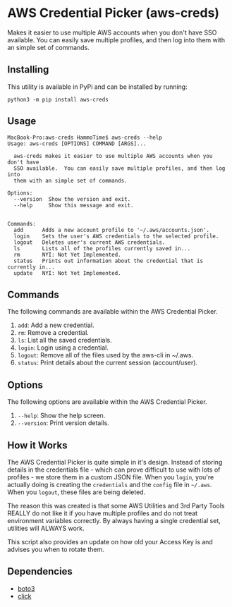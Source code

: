 # AWS Credential Picker (aws-creds)
Makes it easier to use multiple AWS accounts when you don't have SSO available. You can easily save multiple profiles, and then log into them with an simple set of commands.

## Installing

This utility is available in PyPi and can be installed by running:
```
python3 -m pip install aws-creds
```

## Usage

```
MacBook-Pro:aws-creds HammoTime$ aws-creds --help
Usage: aws-creds [OPTIONS] COMMAND [ARGS]...

  aws-creds makes it easier to use multiple AWS accounts when you don't have
  SSO available.  You can easily save multiple profiles, and then log into
  them with an simple set of commands.

Options:
  --version  Show the version and exit.
  --help     Show this message and exit.


Commands:
  add      Adds a new account profile to '~/.aws/accounts.json'.
  login    Sets the user's AWS credentials to the selected profile.
  logout   Deletes user's current AWS credentials.
  ls       Lists all of the profiles currently saved in...
  rm       NYI: Not Yet Implemented.
  status   Prints out information about the credential that is currently in...
  update   NYI: Not Yet Implemented.
```

## Commands

The following commands are available within the AWS Credential Picker.

1. ```add```: Add a new credential.
2. ```rm```: Remove a credential.
3. ```ls```: List all the saved credentials.
4. ```login```: Login using a credential.
5. ```logout```: Remove all of the files used by the aws-cli in ~/.aws.
7. ```status```: Print details about the current session (account/user).

## Options

The following options are available within the AWS Credential Picker.

1. ```--help```: Show the help screen.
2. ```--version```: Print version details.

## How it Works
The AWS Credential Picker is quite simple in it's design. Instead of storing details in the credentials file - which can prove difficult to use with lots of profiles - we store them in a custom JSON file. When you ```login```, you're actually doing is creating the ```credentials``` and the ```config``` file in ```~/.aws```. When you ```logout```, these files are being deleted.

The reason this was created is that some AWS Utilities and 3rd Party Tools REALLY do not like it if you have multiple profiles and do not treat environment variables correctly. By always having a single credential set, utilities will ALWAYS work.

This script also provides an update on how old your Access Key is and advises you when to rotate them.

## Dependencies

- [boto3](https://pypi.org/project/boto3/)
- [click](https://pypi.org/project/click/)